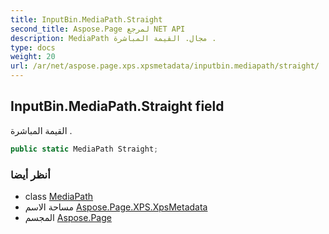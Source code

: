 ```yaml
---
title: InputBin.MediaPath.Straight
second_title: Aspose.Page لمرجع NET API
description: MediaPath مجال. القيمة المباشرة .
type: docs
weight: 20
url: /ar/net/aspose.page.xps.xpsmetadata/inputbin.mediapath/straight/
---
```

## InputBin.MediaPath.Straight field

القيمة المباشرة .

```csharp
public static MediaPath Straight;
```

### أنظر أيضا

* class [MediaPath](../)
* مساحة الاسم [Aspose.Page.XPS.XpsMetadata](../../inputbin.mediapath/)
* المجسم [Aspose.Page](../../../)


